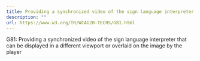 ```yaml
---
title: Providing a synchronized video of the sign language interpreter
description: ""
url: https://www.w3.org/TR/WCAG20-TECHS/G81.html
---
```

G81: Providing a synchronized video of the sign language interpreter that can be displayed in a different viewport or overlaid on the image by the player
